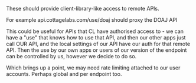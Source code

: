 
These should provide client-library-like access to remote APIs.

For example api.cottagelabs.com/use/doaj should proxy the DOAJ API

This could be useful for APIs that CL have authorised access to - we can have a "use" that knows how to use that API, 
and then our other apps just call OUR API, and the local settings of our API have our auth for that remote API. Then 
the use by our own apps or users of our version of the endpoint can be controlled by us, however we decide to do so.

Which brings up a point, we may need rate limiting attached to our user accounts. Perhaps global and per endpoint too.

